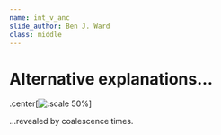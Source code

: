```yaml
---
name: int_v_anc
slide_author: Ben J. Ward
class: middle
---
```

# Alternative explanations...
.center[![:scale 50%](img/int_inc_diff.jpg)]

...revealed by coalescence times.

